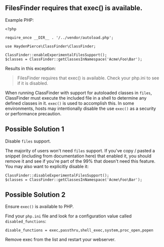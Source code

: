 FilesFinder requires that exec() is available.
----------------------------------------------

Example PHP:
```
<?php

require_once __DIR__ . '/../vendor/autoload.php';

use HaydenPierce\ClassFinder\ClassFinder;

ClassFinder::enableExperimentalFilesSupport();
$classes = ClassFinder::getClassesInNamespace('Acme\Foo\Bar');
```

Results in this exception:

> FilesFinder requires that exec() is available. Check your php.ini to see if it is disabled.

When running ClassFinder with support for autoloaded classes in `files`, ClassFinder must execute the included file in a
shell to determine any defined classes in it. `exec()` is used to accomplish this. In some environments, hosts may 
intentionally disable the use `exec()` as a security or performance precaution. 

Possible Solution 1
-------------------

Disable `files` support.

The majority of users won't need `files` support. If you've copy / pasted a snippet (including from documentation here) 
that enabled it, you should remove it and see if you're part of the 99% that doesn't need this feature. You may also
want to explicitly disable it:

```
ClassFinder::disableExperimentalFilesSupport();
$classes = ClassFinder::getClassesInNamespace('Acme\Foo\Bar');
```

Possible Solution 2
-------------------

Ensure `exec()` is available to PHP.

Find your `php.ini` file and look for a configuration value called `disabled_functions`:

```
disable_functions = exec,passthru,shell_exec,system,proc_open,popen
```

Remove exec from the list and restart your webserver.
